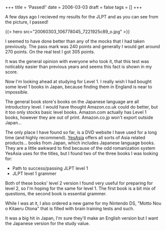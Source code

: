 +++
title = 'Passed!'
date = 2006-03-03
draft = false
tags = []
+++

A few days ago I recieved my results for the JLPT and as you can see from the picture, I passed!

{{< hero src="20060303_106778045_7221925c89_o.jpg" >}}

I seemed to have done better than any of the mocks that I had taken previously. The pass mark was 240 points and generally I would get around 270 points. On the real test I got 305 points.

It was the general opinion with everyone who took it, that this test was noticably easier than previous years and seems this fact is shown in my score.

Now I'm looking ahead at studying for Level 1. I really wish I had bought some level 1 books in Japan, because finding them in England is near to impossible.

The general book store's books on the Japanese language are all introductory level. 
I would have thought Amazon.co.uk could do better, but it too only stocks basic level books. 
Amazon.com actually has Level 1 books, however they are out of print. 
Amazon.co.jp won't export outside Japan…

The only place I have found so far, is a DVD website I have used for a long time (and highly recommend). 
[YesAsia](https://global.yesasia.com/global/en/home.html) offers all sorts of Asia related products… books from Japan, which includes Japanese language books. 
They are a little awkward to find because of the odd romanization system YesAsia uses for the titles, but I found two of the three books I was looking for:

- Path to success/passing JLPT level 1
- JLPT level 1 grammer

Both of these books' level 2 version I found very useful for preparing for level 2, so I'm hoping for the same for level 1. 
The first book is a bit mix of questions, the second book is essential grammer.

While I was at it, I also ordered a new game for my Nintendo DS, "Motto Nou o Kitaeru Otona" that is filled with brain training tests and such. 

It was a big hit in Japan, I'm sure they'll make an English version but I want the Japanese version for the study value.

